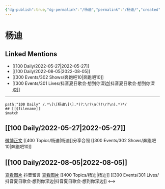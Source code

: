 ```yaml
---
{"dg-publish":true,"dg-permalink":"/杨迪","permalink":"/杨迪/","created":"2022-12-04T21:40:23.000+08:00","updated":"2023-01-04T14:10:15.992+08:00"}
---
```


# 杨迪

## Linked Mentions
- [[100 Daily/2022-05-27\|2022-05-27]]
- [[100 Daily/2022-08-05\|2022-08-05]]
- [[300 Events/302 Shows/奔跑吧10\|奔跑吧10]]
- [[300 Events/301 Lives/抖音夏日歌会·想到你深边\|抖音夏日歌会·想到你深边]]


---

```expander
path:"100 Daily" /.*\[\[杨迪\]\].*(?:\r?\n(?!\r?\n).*)*/
## [[$filename]]
$match
```
## [[100 Daily/2022-05-27\|2022-05-27]]
[微博正文](https://m.weibo.cn/1215862823/4773716914080423) [[400 Topics/杨迪\|杨迪]]分享合照 [[300 Events/302 Shows/奔跑吧10\|奔跑吧10]]
## [[100 Daily/2022-08-05\|2022-08-05]]
[查看图片](https://wx2.sinaimg.cn/large/0088n2Pggy1h4wa4urwi9j30yi0qb40t.jpg) 抖音留言 [查看图片](https://wx2.sinaimg.cn/large/0088n2Pggy1h4wa0k0hi6j30u01hdjvk.jpg) [[400 Topics/杨迪\|杨迪]] [[300 Events/301 Lives/抖音夏日歌会·想到你深边\|抖音夏日歌会·想到你深边]]
<-->